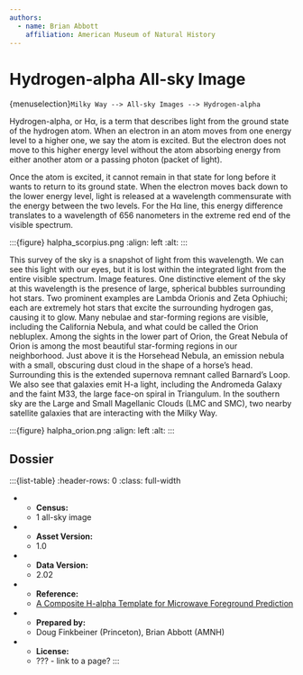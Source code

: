 ```yaml
---
authors:
  - name: Brian Abbott
    affiliation: American Museum of Natural History
---
```



# Hydrogen-alpha All-sky Image

{menuselection}`Milky Way --> All-sky Images --> Hydrogen-alpha`


Hydrogen-alpha, or Hα, is a term that describes light from the ground state of the hydrogen atom. When an electron in an atom moves from one energy level to a higher one, we say the atom is excited. But the electron does not move to this higher energy level without the atom absorbing energy from either another atom or a passing photon (packet of light).

Once the atom is excited, it cannot remain in that state for long before it wants to return to its ground state. When the electron moves back down to the lower energy level, light is released at a wavelength commensurate with the energy between the two levels. For the Hα line, this energy difference translates to a wavelength of 656 nanometers in the extreme red end of the visible spectrum.


:::{figure} halpha_scorpius.png
:align: left
:alt: 
:::



This survey of the sky is a snapshot of light from this wavelength.
We can see this light with our eyes, but it is lost within the integrated
light from the entire visible spectrum.
Image features. One distinctive element of the sky at this wavelength
is the presence of large, spherical bubbles surrounding hot
stars. Two prominent examples are Lambda Orionis and Zeta Ophiuchi;
each are extremely hot stars that excite the surrounding hydrogen
gas, causing it to glow.
Many nebulae and star-forming regions are visible, including the
California Nebula, and what could be called the Orion nebluplex.
Among the sights in the lower part of Orion, the Great Nebula
of Orion is among the most beautiful star-forming regions in our
neighborhood. Just above it is the Horsehead Nebula, an emission
nebula with a small, obscuring dust cloud in the shape of a horse’s
head. Surrounding this is the extended supernova remnant called
Barnard’s Loop.
We also see that galaxies emit H-a light, including the Andromeda
Galaxy and the faint M33, the large face-on spiral in Triangulum. In
the southern sky are the Large and Small Magellanic Clouds (LMC
and SMC), two nearby satellite galaxies that are interacting with the
Milky Way.




:::{figure} halpha_orion.png
:align: left
:alt: 
:::





## Dossier
:::{list-table}
:header-rows: 0
:class: full-width

* - **Census:**
  - 1 all-sky image
* - **Asset Version:**
  - 1.0
* - **Data Version:**
  - 2.02
* - **Reference:**
  - [A Composite H-alpha Template for Microwave Foreground Prediction](https://doi.org/10.1086/374411)
* - **Prepared by:**
  - Doug Finkbeiner (Princeton), Brian Abbott (AMNH)
* - **License:**
  - ??? - link to a page?
:::